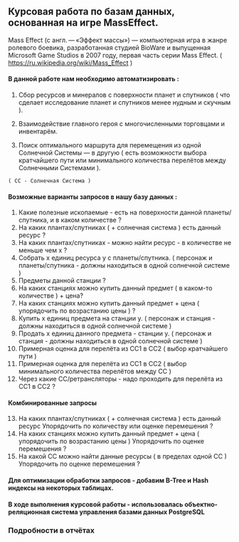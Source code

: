 <h2> Курсовая работа по базам данных, основанная на игре MassEffect. </h2>

Mass Effect (с англ. — «Эффект массы») — компьютерная игра в жанре ролевого боевика, разработанная студией BioWare и выпущенная Microsoft Game Studios в 2007 году, первая часть серии Mass Effect. ( https://ru.wikipedia.org/wiki/Mass_Effect )

<h4> В данной работе нам необходимо автоматизировать : </h4>

  1) Сбор ресурсов и минералов с поверхности планет и спутников ( что сделает исследование планет и спутников менее нудным и  скучным ). 
 
  2) Взаимодействие главного героя с многочисленными торговцами и инвентарём.
  
  3) Поиск оптимального маршрута для перемещения из одной Солнечной Системы — в другую ( есть возможности выбора кратчайшего пути или минимального количества перелётов между Солнечными Системами ).
  
    ( СС - Солнечная Система )
  
<h4>  Возможные варианты запросов в нашу базу данных : </h4>
  
  1) Какие полезные ископаемые - есть на поверхности данной
планеты/спутника, и в каком количестве ?
2) На каких плантах/спутниках ( + солнечная система ) есть данный ресурс ?
3) На каких плантах/спутниках - можно найти ресурс - в количестве не меньше
чем х ?
4) Собрать х единиц ресурса y с планеты/спутника. ( персонаж и
планеты/спутника - должны находиться в одной солнечной системе )
5) Предметы данной станции ?
6) На каких станциях можно купить данный предмет ( в каком-то
количестве ) + цена?
7) На каких станциях можно купить данный предмет + цена ( упорядочить по
возрастанию цены ) ?
8) Купить х единиц предмета на станции y.
( персонаж и станция - должны находиться в одной солнечной системе )
9) Продать х единиц данного предмета - станции y.
( персонаж и станция - должны находиться в одной солнечной системе )
10) Примерная оценка для перелёта из СС1 в СС2 ( выбор кратчайшего пути )
11) Примерная оценка для перелёта из СС1 в СС2 ( выбор минимального
количества перелётов между СС )
12) Через какие СС/ретрансляторы - надо проходить для перелёта из СС1 в
СС2 ?

<h4> Комбинированные запросы </h4>

13) На каких плантах/спутниках ( + солнечная система ) есть данный ресурс
Упорядочить по количеству или оценке перемешения ?
14) На каких станциях можно купить данный предмет + цена ( упорядочить по
возрастанию цены )
Упорядочить по оценке перемешения ?
15) На какой СС можно найти данные ресурсы ( в пределах одной СС )
Упорядочить по оценке перемешения ?

<h4> Для оптимизации обработки запросов - добавим B-Tree и Hash индексы на некоторых таблицах. </h4>

  <h4> В ходе выполнения курсовой работы - использовалась объектно-реляционная система управления базами данных PostgreSQL </h4>

<h3> Подробности в отчётах <h3>
